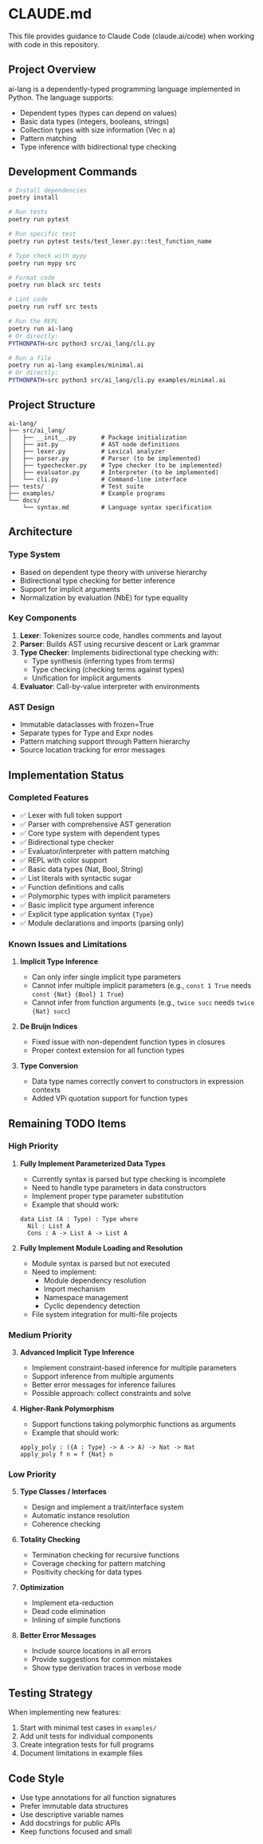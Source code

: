 # CLAUDE.md

This file provides guidance to Claude Code (claude.ai/code) when working with code in this repository.

## Project Overview

ai-lang is a dependently-typed programming language implemented in Python. The language supports:
- Dependent types (types can depend on values)
- Basic data types (integers, booleans, strings)
- Collection types with size information (Vec n a)
- Pattern matching
- Type inference with bidirectional type checking

## Development Commands

```bash
# Install dependencies
poetry install

# Run tests
poetry run pytest

# Run specific test
poetry run pytest tests/test_lexer.py::test_function_name

# Type check with mypy
poetry run mypy src

# Format code
poetry run black src tests

# Lint code
poetry run ruff src tests

# Run the REPL
poetry run ai-lang
# Or directly:
PYTHONPATH=src python3 src/ai_lang/cli.py

# Run a file
poetry run ai-lang examples/minimal.ai
# Or directly:
PYTHONPATH=src python3 src/ai_lang/cli.py examples/minimal.ai
```

## Project Structure

```
ai-lang/
├── src/ai_lang/
│   ├── __init__.py       # Package initialization
│   ├── ast.py            # AST node definitions
│   ├── lexer.py          # Lexical analyzer
│   ├── parser.py         # Parser (to be implemented)
│   ├── typechecker.py    # Type checker (to be implemented)
│   ├── evaluator.py      # Interpreter (to be implemented)
│   └── cli.py            # Command-line interface
├── tests/                # Test suite
├── examples/             # Example programs
└── docs/
    └── syntax.md         # Language syntax specification
```

## Architecture

### Type System
- Based on dependent type theory with universe hierarchy
- Bidirectional type checking for better inference
- Support for implicit arguments
- Normalization by evaluation (NbE) for type equality

### Key Components
1. **Lexer**: Tokenizes source code, handles comments and layout
2. **Parser**: Builds AST using recursive descent or Lark grammar
3. **Type Checker**: Implements bidirectional type checking with:
   - Type synthesis (inferring types from terms)
   - Type checking (checking terms against types)
   - Unification for implicit arguments
4. **Evaluator**: Call-by-value interpreter with environments

### AST Design
- Immutable dataclasses with frozen=True
- Separate types for Type and Expr nodes
- Pattern matching support through Pattern hierarchy
- Source location tracking for error messages

## Implementation Status

### Completed Features
- ✅ Lexer with full token support
- ✅ Parser with comprehensive AST generation
- ✅ Core type system with dependent types
- ✅ Bidirectional type checker
- ✅ Evaluator/interpreter with pattern matching
- ✅ REPL with color support
- ✅ Basic data types (Nat, Bool, String)
- ✅ List literals with syntactic sugar
- ✅ Function definitions and calls
- ✅ Polymorphic types with implicit parameters
- ✅ Basic implicit type argument inference
- ✅ Explicit type application syntax `{Type}`
- ✅ Module declarations and imports (parsing only)

### Known Issues and Limitations

1. **Implicit Type Inference**
   - Can only infer single implicit type parameters
   - Cannot infer multiple implicit parameters (e.g., `const 1 True` needs `const {Nat} {Bool} 1 True`)
   - Cannot infer from function arguments (e.g., `twice succ` needs `twice {Nat} succ`)

2. **De Bruijn Indices**
   - Fixed issue with non-dependent function types in closures
   - Proper context extension for all function types

3. **Type Conversion**
   - Data type names correctly convert to constructors in expression contexts
   - Added VPi quotation support for function types

## Remaining TODO Items

### High Priority

1. **Fully Implement Parameterized Data Types**
   - Currently syntax is parsed but type checking is incomplete
   - Need to handle type parameters in data constructors
   - Implement proper type parameter substitution
   - Example that should work:
   ```ai-lang
   data List (A : Type) : Type where
     Nil : List A
     Cons : A -> List A -> List A
   ```

2. **Fully Implement Module Loading and Resolution**
   - Module syntax is parsed but not executed
   - Need to implement:
     - Module dependency resolution
     - Import mechanism
     - Namespace management
     - Cyclic dependency detection
   - File system integration for multi-file projects

### Medium Priority

3. **Advanced Implicit Type Inference**
   - Implement constraint-based inference for multiple parameters
   - Support inference from multiple arguments
   - Better error messages for inference failures
   - Possible approach: collect constraints and solve

4. **Higher-Rank Polymorphism**
   - Support functions taking polymorphic functions as arguments
   - Example that should work:
   ```ai-lang
   apply_poly : ({A : Type} -> A -> A) -> Nat -> Nat
   apply_poly f n = f {Nat} n
   ```

### Low Priority

5. **Type Classes / Interfaces**
   - Design and implement a trait/interface system
   - Automatic instance resolution
   - Coherence checking

6. **Totality Checking**
   - Termination checking for recursive functions
   - Coverage checking for pattern matching
   - Positivity checking for data types

7. **Optimization**
   - Implement eta-reduction
   - Dead code elimination
   - Inlining of simple functions

8. **Better Error Messages**
   - Include source locations in all errors
   - Provide suggestions for common mistakes
   - Show type derivation traces in verbose mode

## Testing Strategy

When implementing new features:
1. Start with minimal test cases in `examples/`
2. Add unit tests for individual components
3. Create integration tests for full programs
4. Document limitations in example files

## Code Style

- Use type annotations for all function signatures
- Prefer immutable data structures
- Use descriptive variable names
- Add docstrings for public APIs
- Keep functions focused and small